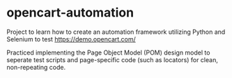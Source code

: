 # opencart-automation

Project to learn how to create an automation framework utilizing Python and Selenium to test https://demo.opencart.com/ 

Practiced implementing the Page Object Model (POM) design model to seperate test scripts and page-specific code (such as locators) for clean, non-repeating code.
